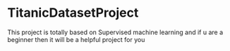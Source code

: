 # TitanicDatasetProject
This project is totally based on Supervised machine learning and if u are a beginner then it will be a helpful project for you

